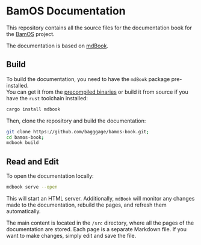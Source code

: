 # BamOS Documentation

This repository contains all the source files for the documentation book for the [BamOS](https://github.com/bagggage/bamos) project.

The documentation is based on [mdBook](https://github.com/rust-lang/mdBook).

## Build

To build the documentation, you need to have the `mdBook` package pre-installed.  
You can get it from the [precompiled binaries](https://github.com/rust-lang/mdBook/releases) or build it from source if you have the `rust` toolchain installed:  
```sh
cargo install mdbook
```

Then, clone the repository and build the documentation:  
```sh
git clone https://github.com/bagggage/bamos-book.git;
cd bamos-book;
mdbook build
```

## Read and Edit

To open the documentation locally:  
```sh
mdbook serve --open
```

This will start an HTML server. Additionally, `mdBook` will monitor any changes made to the documentation, rebuild the pages, and refresh them automatically.

The main content is located in the `/src` directory, where all the pages of the documentation are stored. Each page is a separate Markdown file. If you want to make changes, simply edit and save the file.